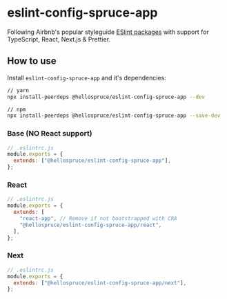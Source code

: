 # eslint-config-spruce-app

Following Airbnb's popular styleguide [ESlint packages](https://github.com/airbnb/javascript/tree/master/packages) with support for TypeScript, React, Next.js & Prettier.

## How to use

Install `eslint-config-spruce-app` and it's dependencies:

```bash
// yarn
npx install-peerdeps @hellospruce/eslint-config-spruce-app --dev

// npm
npx install-peerdeps @hellospruce/eslint-config-spruce-app --save-dev
```

### Base (NO React support)

```js
// .eslintrc.js
module.exports = {
  extends: ["@hellospruce/eslint-config-spruce-app"],
};
```

### React

```js
// .eslintrc.js
module.exports = {
  extends: [
    "react-app", // Remove if not bootstrapped with CRA
    "@hellospruce/eslint-config-spruce-app/react",
  ],
};
```

### Next

```js
// .eslintrc.js
module.exports = {
  extends: ["@hellospruce/eslint-config-spruce-app/next"],
};
```

